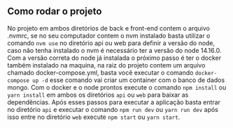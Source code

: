 ## Como rodar o projeto

No projeto em ambos diretórios de back e front-end contem o arquivo .nvmrc, se no seu computador contem o nvm instalado basta utilizar o comando `nvm use` no diretório api ou web para definir a versão do node, caso não tenha instalado o nvm é necessário ter a versão do node 14.16.0. Com a versão correta do node já instalada o próximo passo é ter o docker também instalado na maquina, na raiz do projeto contem um arquivo chamado docker-compose.yml, basta você executar o comando `docker-compose up -d` esse comando vai criar um container com o banco de dados mongo. Com o docker e o node prontos execute o comando `npm install` ou `yarn install` em ambos os diretórios `api` ou `web` para baixar as dependências. Após esses passos para executar a aplicação basta entrar no diretório `api` e executar o comando `npm run dev` ou `yarn run dev` após isso entre no diretório `web` execute `npm start` ou `yarn start`.
